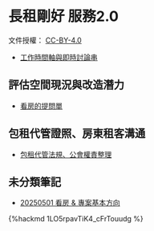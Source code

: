 # 長租剛好 服務2.0

文件授權： [CC-BY-4.0](https://creativecommons.org/licenses/by/4.0/deed.zh_TW)

- [工作時間軸與即時討論串](https://g0v.hackmd.io/@PNNNN/SJwxbBR21l#Rentea-%E9%95%B7%E7%A7%9F%E5%89%9B%E5%A5%BD-%E6%9C%8D%E5%8B%9920)

## 評估空間現況與改造潛力

- [看房的提問單](https://g0v.hackmd.io/@r7RsPeDURUie-pahYG-urQ/rkdP34-A1x)

## 包租代管證照、房東租客溝通

- [包租代管法規、公會權責整理](https://g0v.hackmd.io/8YxFlxSISTqt54GUrxbF0g)

## 未分類筆記

- [20250501 看房 & 專案基本方向](https://g0v.hackmd.io/gEoA6rwETI-3zP36vdBbXw)

{%hackmd 1LO5rpavTiK4_cFrTouudg %}